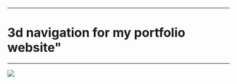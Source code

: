 ***
# 3d navigation for my portfolio website" #

***

[![](https://img.shields.io/badge/-View-3f3f3f?style=for-the-badge&logo=github)](https://rizvandev.github.io/3D_navigation/)
